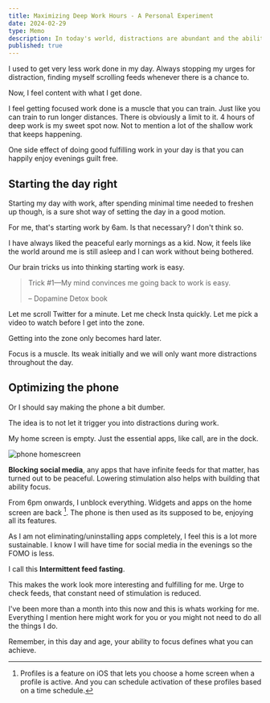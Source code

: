 ```yaml
---
title: Maximizing Deep Work Hours - A Personal Experiment
date: 2024-02-29
type: Memo
description: In today's world, distractions are abundant and the ability to focus is crucial. Learn from one person's personal journey towards increasing deep work hours and discover practical strategies for optimizing phone use during work hours. Start your day right, set aside specific times for distractions, and balance deep and shallow work to build focus and achieve greater productivity.
published: true
---
```

I used to get very less work done in my day.
Always stopping my urges for distraction, finding myself scrolling feeds whenever there is a chance to.

Now, I feel content with what I get done.

I feel getting focused work done is a muscle that you can train.
Just like you can train to run longer distances. 
There is obviously a limit to it.
4 hours of deep work is my sweet spot now.
Not to mention a lot of the shallow work that keeps happening.

One side effect of doing good fulfilling work in your day is that you can happily enjoy evenings guilt free.

## Starting the day right

Starting my day with work, after spending minimal time needed to freshen up though, is a sure shot way of setting the day in a good motion.

For me, that's starting work by 6am.
Is that necessary?
I don't think so.

I have always liked the peaceful early mornings as a kid.
Now, it feels like the world around me is still asleep and I can work without being bothered.

Our brain tricks us into thinking starting work is easy.

> Trick #1—My mind convinces me going back to work is easy.
> 
> – Dopamine Detox book

Let me scroll Twitter for a minute.
Let me check Insta quickly.
Let me pick a video to watch before I get into the zone.

Getting into the zone only becomes hard later.

Focus is a muscle.
Its weak initially and we will only want more distractions throughout the day.

## Optimizing the phone

Or I should say making the phone a bit dumber.

The idea is to not let it trigger you into distractions during work.

My home screen is empty.
Just the essential apps, like call, are in the dock.

![phone homescreen](https://ik.imagekit.io/aravindballa/website/phone-home-minimal.png?updatedAt=1709225636768)

**Blocking social media**, any apps that have infinite feeds for that matter, has turned out to be peaceful.
Lowering stimulation also helps with building that ability focus.

From 6pm onwards, I unblock everything. Widgets and apps on the home screen are back [^1].
The phone is then used as its supposed to be, enjoying all its features.

As I am not eliminating/uninstalling apps completely, I feel this is a lot more sustainable.
I know I will have time for social media in the evenings so the FOMO is less.

I call this **Intermittent feed fasting**.

This makes the work look more interesting and fulfilling for me.
Urge to check feeds, that constant need of stimulation is reduced.

I've been more than a month into this now and this is whats working for me.
Everything I mention here might work for you or you might not need to do all the things I do.

Remember, in this day and age, your ability to focus defines what you can achieve.

[^1]: Profiles is a feature on iOS that lets you choose a home screen when a profile is active. And you can schedule activation of these profiles based on a time schedule.